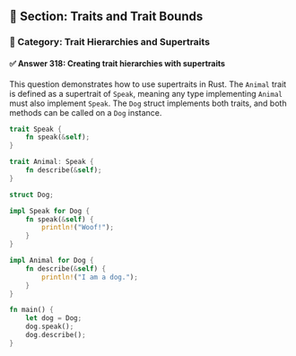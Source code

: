 ## 📘 Section: Traits and Trait Bounds
### 🔹 Category: Trait Hierarchies and Supertraits
#### ✅ Answer 318: Creating trait hierarchies with supertraits

This question demonstrates how to use supertraits in Rust. The `Animal` trait is defined as a supertrait of `Speak`, meaning any type implementing `Animal` must also implement `Speak`. The `Dog` struct implements both traits, and both methods can be called on a `Dog` instance.

```rust
trait Speak {
    fn speak(&self);
}

trait Animal: Speak {
    fn describe(&self);
}

struct Dog;

impl Speak for Dog {
    fn speak(&self) {
        println!("Woof!");
    }
}

impl Animal for Dog {
    fn describe(&self) {
        println!("I am a dog.");
    }
}

fn main() {
    let dog = Dog;
    dog.speak();
    dog.describe();
}
```
